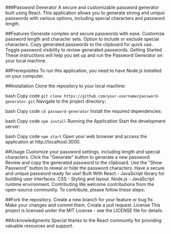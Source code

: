 ###Password Generator
A secure and customizable password generator built using React. This application allows you to generate strong and unique passwords with various options, including special characters and password length.

##Features
Generate complex and secure passwords with ease.
Customize password length and character sets.
Option to include or exclude special characters.
Copy generated passwords to the clipboard for quick use.
Toggle password visibility to review generated passwords.
Getting Started
These instructions will help you set up and run the Password Generator on your local machine.

##Prerequisites
To run this application, you need to have Node.js installed on your computer.

##Installation
Clone the repository to your local machine:

bash
Copy code
```git clone https://github.com/your-username/password-generator.git```
Navigate to the project directory:

bash
Copy code
```cd password-generator```
Install the required dependencies:

bash
Copy code
```npm install```
Running the Application
Start the development server:

bash
Copy code
```npm start```
Open your web browser and access the application at http://localhost:3000.

##Usage
Customize your password settings, including length and special characters.
Click the "Generate" button to generate a new password.
Review and copy the generated password to the clipboard.
Use the "Show Password" button to reveal or hide the password characters.
Have a secure and unique password ready for use!
Built With
React - JavaScript library for building user interfaces.
CSS - Styling and layout.
Node.js - JavaScript runtime environment.
Contributing
We welcome contributions from the open-source community. To contribute, please follow these steps:

##Fork the repository.
Create a new branch for your feature or bug fix.
Make your changes and commit them.
Create a pull request.
License
This project is licensed under the MIT License - see the LICENSE file for details.

##Acknowledgments
Special thanks to the React community for providing valuable resources and support.

